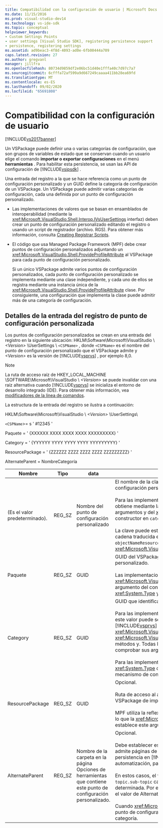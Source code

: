 ```yaml
---
title: Compatibilidad con la configuración de usuario | Microsoft Docs
ms.date: 11/15/2016
ms.prod: visual-studio-dev14
ms.technology: vs-ide-sdk
ms.topic: conceptual
helpviewer_keywords:
- Custom Settings Points
- user settings [Visual Studio SDK], registering persistence support
- persistence, registering settings
ms.assetid: ad9beac3-4f8d-4093-ad0e-6fb00444a709
caps.latest.revision: 27
ms.author: gregvanl
manager: jillfra
ms.openlocfilehash: 80734d9859df2e06bc51d40e1fffa40c7d97c7a7
ms.sourcegitcommit: 6cfffa72af599a9d667249caaaa411bb28ea69fd
ms.translationtype: MT
ms.contentlocale: es-ES
ms.lasthandoff: 09/02/2020
ms.locfileid: "65691808"
---
```

# <a name="support-for-user-settings"></a>Compatibilidad con la configuración de usuario
[!INCLUDE[vs2017banner](../../includes/vs2017banner.md)]

Un VSPackage puede definir una o varias categorías de configuración, que son grupos de variables de estado que se conservan cuando un usuario elige el comando **importar o exportar configuraciones** en el menú **herramientas** . Para habilitar esta persistencia, se usan las API de configuración de [!INCLUDE[vsipsdk](../../includes/vsipsdk-md.md)] .  
  
 Una entrada del registro a la que se hace referencia como un punto de configuración personalizado y un GUID define la categoría de configuración de un VSPackage. Un VSPackage puede admitir varias categorías de configuración, cada una definida por un punto de configuración personalizado.  
  
- Las implementaciones de valores que se basan en ensamblados de interoperabilidad (mediante la <xref:Microsoft.VisualStudio.Shell.Interop.IVsUserSettings> interfaz) deben crear un punto de configuración personalizado editando el registro o usando un script de registrador (archivo. RGS). Para obtener más información, consulta [Creating Registrar Scripts](https://msdn.microsoft.com/library/cbd5024b-8061-4a71-be65-7fee90374a35).  
  
- El código que usa Managed Package Framework (MPF) debe crear puntos de configuración personalizados adjuntando un <xref:Microsoft.VisualStudio.Shell.ProvideProfileAttribute> al VSPackage para cada punto de configuración personalizado.  
  
     Si un único VSPackage admite varios puntos de configuración personalizados, cada punto de configuración personalizado se implementa mediante una clase independiente, y cada uno de ellos se registra mediante una instancia única de la <xref:Microsoft.VisualStudio.Shell.ProvideProfileAttribute> clase. Por consiguiente, una configuración que implementa la clase puede admitir más de una categoría de configuración.  
  
## <a name="custom-settings-point-registry-entry-details"></a>Detalles de la entrada del registro de punto de configuración personalizada  
 Los puntos de configuración personalizados se crean en una entrada del registro en la siguiente ubicación: HKLM\Software\Microsoft\VisualStudio \\ *\<Version>* \UserSettings \\ `<CSPName>` , donde `<CSPName>` es el nombre del punto de configuración personalizado que el VSPackage admite y *\<Version>* es la versión de [!INCLUDE[vsprvs](../../includes/vsprvs-md.md)] , por ejemplo 8,0.  
  
> [!NOTE]
> La ruta de acceso raíz de HKEY_LOCAL_MACHINE \SOFTWARE\Microsoft\VisualStudio \\ *\<Version>* se puede invalidar con una raíz alternativa cuando [!INCLUDE[vsprvs](../../includes/vsprvs-md.md)] se inicializa el entorno de desarrollo integrado (IDE). Para obtener más información, vea [modificadores de la línea de comandos](../../extensibility/command-line-switches-visual-studio-sdk.md).  
  
 La estructura de la entrada del registro se ilustra a continuación:  
  
 HKLM\Software\Microsoft\VisualStudio \\ *\<Version>* \UserSettings\  
  
 `<CSPName`>= s ' #12345 '  
  
 Paquete = ' {XXXXXX XXXX XXXX XXXX XXXXXXXXX} '  
  
 Category = ' {YYYYYY YYYY YYYY YYYY YYYYYYYYY} '  
  
 ResourcePackage = ' {ZZZZZZ ZZZZ ZZZZ ZZZZ ZZZZZZZZZ} '  
  
 AlternateParent = NombreCategoría  
  
|Nombre|Tipo|data|Descripción|  
|----------|----------|----------|-----------------|  
|(Es el valor predeterminado).|REG_SZ|Nombre del punto de configuración personalizado|El nombre de la clave, `<CSPName`>, es el nombre no traducido del punto de configuración personalizado.<br /><br /> Para las implementaciones basadas en MPF, el nombre de la clave se obtiene mediante la combinación `categoryName` `objectName` de los argumentos y del <xref:Microsoft.VisualStudio.Shell.ProvideProfileAttribute> constructor en `categoryName_objectName` .<br /><br /> La clave puede estar vacía o puede contener el ID. de referencia de la cadena traducida en un archivo DLL satélite. Este valor se obtiene del `objectNameResourceID` argumento en el <xref:Microsoft.VisualStudio.Shell.ProvideProfileAttribute> constructor.|  
|Paquete|REG_SZ|GUID|GUID del VSPackage que implementa el punto de configuración personalizado.<br /><br /> Las implementaciones basadas en MPF mediante la <xref:Microsoft.VisualStudio.Shell.ProvideProfileAttribute> clase, usan el argumento del constructor `objectType` que contiene el VSPackage <xref:System.Type> y la reflexión para obtener este valor.|  
|Category|REG_SZ|GUID|GUID que identifica la categoría de configuración.<br /><br /> Para las implementaciones basadas en ensamblados de interoperabilidad, este valor puede ser un GUID elegido arbitrariamente, que el [!INCLUDE[vsprvs](../../includes/vsprvs-md.md)] IDE pasa a los <xref:Microsoft.VisualStudio.Shell.Interop.IVsUserSettings.ExportSettings%2A> <xref:Microsoft.VisualStudio.Shell.Interop.IVsUserSettings.ImportSettings%2A> métodos y. Todas las implementaciones de estos dos métodos deben comprobar sus argumentos GUID.<br /><br /> Para las implementaciones basadas en MPF, este GUID lo obtiene el <xref:System.Type> de la clase que implementa el [!INCLUDE[vsprvs](../../includes/vsprvs-md.md)] mecanismo de configuración.|  
|ResourcePackage|REG_SZ|GUID|Opcional.<br /><br /> Ruta de acceso al archivo DLL satélite que contiene cadenas traducidas si el VSPackage de implementación no las proporciona.<br /><br /> MPF utiliza la reflexión para obtener el VSPackage de recursos correcto, por lo que la <xref:Microsoft.VisualStudio.Shell.ProvideProfileAttribute> clase no establece este argumento.|  
|AlternateParent|REG_SZ|Nombre de la carpeta en la página Opciones de herramientas que contiene este punto de configuración personalizado.|Opcional.<br /><br /> Debe establecer este valor solo si una implementación de configuración admite páginas de **Opciones de herramientas** que usan el mecanismo de persistencia en [!INCLUDE[vsipsdk](../../includes/vsipsdk-md.md)] , en lugar del mecanismo del modelo de automatización, para guardar el estado.<br /><br /> En estos casos, el valor de la clave AlternateParent es la `topic` sección de la `topic.sub-topic` cadena que se usa para identificar la página **ToolsOptions** determinada. Por ejemplo, para la página **ToolsOptions** , `"TextEditor.Basic"` el valor de AlternateParent sería `"TextEditor"` .<br /><br /> Cuando <xref:Microsoft.VisualStudio.Shell.ProvideProfileAttribute> genera el punto de configuración personalizado, es el mismo que el nombre de categoría.|
